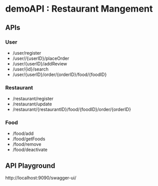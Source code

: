 # demoAPI : Restaurant Mangement

## APIs 

### User

- /user/register
- /user//{userID}/placeOrder
- /user/{userID}/addReview
- /user/{id}/search
- /user/{userID}/order/{orderID}/food/{foodID}

### Restaurant

- /restaurant/register
- /restaurant/update
- /restaurant/{restaurantID}/food/{foodID}/order/{orderID}

### Food

- /food/add
- /food/getFoods
- /food/remove
- /food/deactivate

## API Playground

http://localhost:9090/swagger-ui/